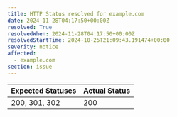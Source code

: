 ```yaml
---
title: HTTP Status resolved for example.com
date: 2024-11-28T04:17:50+00:00Z
resolved: True
resolvedWhen: 2024-11-28T04:17:50+00:00Z
resolvedStartTime: 2024-10-25T21:09:43.191474+00:00
severity: notice
affected:
  - example.com
section: issue
---
```


| Expected Statuses | Actual Status  |
|-------------------|----------------|
| 200, 301, 302 | 200 |
